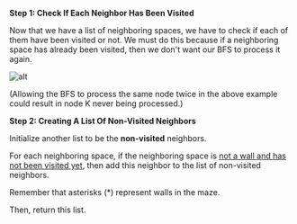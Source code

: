 <!--title={Genereate List of Non-visited Neighbors}-->

<!--concepts={if_stmts.mdx,for_loops.mdx}-->

<!--badges={Python:8,CreativeThinker:7}-->
**Step 1: Check If Each Neighbor Has Been Visited**

Now that we have a list of neighboring spaces, we have to check if each of them have been visited or not. We must do this because if a neighboring space has already been visited, then we don't want our BFS to process it again.

![alt](https://static.javatpoint.com/tutorial/ai/images/breadth-first-search.png)

(Allowing the BFS to process the same node twice in the above example could result in node K never being processed.)

**Step 2: Creating A List Of Non-Visited Neighbors**

Initialize another list to be the **non-visited** neighbors. 

For each neighboring space, if the neighboring space is <u>not a wall and has not been visited yet</u>, then add this neighbor to the list of non-visited neighbors. 

Remember that asterisks (*) represent walls in the maze. 

Then, return this list.

